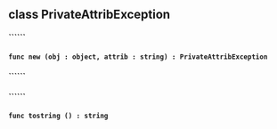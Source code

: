## class PrivateAttribException

#### ``````


#### ```func new (obj : object, attrib : string) : PrivateAttribException```


#### ``````


#### ``````


#### ```func tostring () : string```


